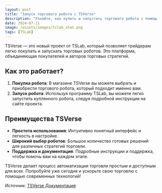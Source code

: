 ```yaml
---
layout: post
title: "Запуск торгового робота с TSVerse"
description: "Узнайте, как купить и запустить торгового робота с помощью TSVerse и TSLab."
date: 2024-07-11
image: /assets/images/tslab_chat.png
tags: [TSLab]
---
```


TSVerse — это новый проект от TSLab, который позволяет трейдерам легко покупать и запускать торговых роботов. Это платформа, объединяющая покупателей и авторов торговых стратегий.

## Как это работает?

1. **Покупка робота**: В магазине TSVerse вы можете выбрать и приобрести торгового робота, который подходит именно вам. 
2. **Запуск робота**: Используя программу TSLab, вы можете легко запустить купленного робота, следуя подробной инструкции на сайте проекта.

## Преимущества TSVerse

- **Простота использования**: Интуитивно понятный интерфейс и легкость в настройке.
- **Широкий выбор роботов**: Большое количество готовых решений для различных стратегий торговли.
- **Поддержка и документация**: Подробные инструкции и поддержка, чтобы помочь вам на каждом этапе.

TSVerse делает процесс автоматизации торговли простым и доступным для всех. Попробуйте уже сегодня и ускорьте свою торговлю с помощью современных технологий!

Источник: [TSVerse Документация](https://doc.tslab.pro/tsverse)
